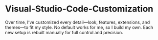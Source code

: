 # Visual-Studio-Code-Customization
Over time, I’ve customized every detail—look, features, extensions, and themes—to fit my style. No default works for me, so I build my own. Each new setup is rebuilt manually for full control and precision.
